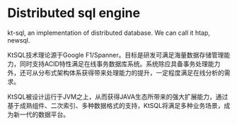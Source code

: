 # Distributed sql engine

kt-sql, an implementation of distributed database. We can call it htap, newsql.

KtSQL技术理论源于Google F1/Spanner。目标是研发可满足海量数据存储管理能力，同时支持ACID特性满足在线事务数据库系统。系统除应具备事务处理能力外，还可从分布式架构体系获得带来处理能力的提升，一定程度满足在线分析的需求。

KtSQL被设计运行于JVM之上，从而获得JAVA生态所带来的强大扩展能力，通过基于成熟组件、二次索引、多种数据格式的支持，KtSQL将满足多种业务场景，成为新一代的数据平台。
